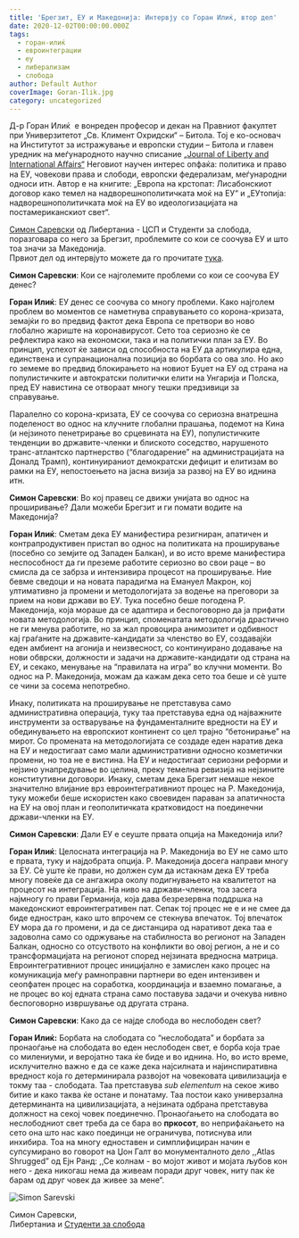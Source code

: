 ```yaml
---
title: 'Брегзит, ЕУ и Македонија: Интервју со Горан Илиќ, втор дел'
date: 2020-12-02T00:00:00.000Z
tags:
  - горан-илиќ
  - евроинтеграции
  - еу
  - либерализам
  - слобода
author: Default Author
coverImage: Goran-Ilik.jpg
category: uncategorized
---
```


Д-р Горан Илиќ  е вонреден професор и декан на Правниот факултет при Универзитетот „Св. Климент Охридски“ – Битола. Тој е ко-основач на Институтот за истражување и европски студии – Битола и главен уредник на меѓународното научно списание [„Journal of Liberty and International Aﬀairs“](http://www.e-jlia.com/) Неговиот научен интерес опфаќа: политика и право на ЕУ, човекови права и слободи, европски федерализам, меѓународни односи итн. Автор е на книгите: „Европа на крстопат: Лисабонскиот договор како темел на надворешнополитичката моќ на ЕУ“ и „ЕУтопија: надворешнополитичката моќ на ЕУ во идеологизацијата на постамериканскиот свет“.

[Симон Саревски](https://www.facebook.com/simon.sarevski) од Либертаниа - ЦСП и Студенти за слобода, поразговара со него за Брегзит, проблемите со кои се соочува ЕУ и што тоа значи за Македонија.  
Првиот дел од интервјуто можете да го прочитате [тука](http://libertaniabackup.local/bregzit-eu-makedonija-goran-ilikj/?fbclid=IwAR3htd9HZbfqD7l3umrRwMnLCab5tqChU2_wD5jZ9rdE3fTi1WYYT0lg9Ls).

**Симон Саревски**: Кои се најголемите проблеми со кои се соочува ЕУ денес? 

**Горан Илиќ**: ЕУ денес се соочува со многу проблеми. Како најголем проблем во моментов се наметнува справувањето со корона-кризата, земајќи го во предвид фактот дека Европа се претвори во ново глобално жариште на коронавирусот. Сето тоа сериозно ќе се рефлектира како на економски, така и на политички план за ЕУ. Во принцип, успехот ќе зависи од способноста на ЕУ да артикулира една, единствена и супранационална позиција во борбата со ова зло. Но ако го земеме во предвид блокирањето на новиот Буџет на ЕУ од страна на популистичките и автократски политички елити на Унгарија и Полска, пред ЕУ навистина се отвораат многу тешки предзивици за справување. 

Паралелно со корона-кризата, ЕУ се соочува со сериозна внатрешна поделеност во однос на клучните глобални прашања, подемот на Кина (и нејзиното пенетрирање во срцевината на ЕУ), популистичките тенденции во државите-членки и блиското соседство, нарушеното транс-атлантско партнерство (“благодарение” на администрацијата на Доналд Трамп), континуираниот демократски дефицит и елитизам во рамки на ЕУ, непостоењето на јасна визија за развој на ЕУ во иднина  итн.

**Симон Саревски**: Во кој правец се движи унијата во однос на проширивање? Дали можеби Брегзит и ги помати водите на Македонија?

**Горан Илиќ**: Сметам дека ЕУ манифестира резигниран, апатичен и контрапродуктивен пристап во однос на политиката на проширување (посебно со земјите од Западен Балкан), и во исто време манифестира неспособност да ги преземе работите сериозно во свои раце – во смисла да се забрза и интензивира процесот на проширување. Ние бевме сведоци и на новата парадигма на Емануел Макрон, кој ултимативно ја промени и методологијата за водење на преговори за прием на нови држави во ЕУ. Тука посебно беше погодена Р. Македонија, која мораше да се адаптира и беспоговорно да ја прифати новата методологија. Во принцип, споменатата методологија драстично не ги менува работите, но за жал провоцира анимозитет и одбивност кај граѓаните на државите-кандидати за членство во ЕУ, создавајќи еден амбиент на агонија и неизвесност, со континуирано додавање на нови обврски, должности и задачи на државите-кандидати од страна на ЕУ, и секако, менување на “правилата на игра” во клучни моменти. Во однос на Р. Македонија, можам да кажам дека сето тоа беше и сè уште се чини за сосема непотребно. 

Инаку, политиката на проширување не претставува само административна операција, туку таа претставува една од најважните инструменти за остварување на фундаменталните вредности на ЕУ и обединувањето на европскиот континент со цел трајно “бетонирање” на мирот. Со промената на методологијата се создаде еден наратив дека на ЕУ и недостигаат само мали административни односно козметички промени, но тоа не е вистина. На ЕУ и недостигаат сериозни реформи и нејзино унапредување во целина, преку темелна ревизија на нејзините конститутивни договори. Инаку, сметам дека Брегзит немаше некое значително влијание врз евроинтегративниот процес на Р. Македонија, туку можеби беше искористен како своевиден параван за апатичноста на ЕУ на овој план и геополитичката кратковидост на поединечни држави-членки на ЕУ.

**Симон Саревски**: Дали ЕУ е сеуште првата опција на Македонија или?

**Горан Илиќ**: Целосната интеграција на Р. Македонија во ЕУ не само што е првата, туку и најдобрата опција. Р. Македонија досега направи многу за ЕУ. Сè уште ќе прави, но должен сум да истакнам дека ЕУ треба многу повеќе да се ангажира околу подигнувањето на квалитетот на процесот на интеграција. На ниво на држави-членки, тоа засега најмногу го прави Германија, која дава безрезервна поддршка на македонскиот евроинтегративен пат. Сепак тој процес не е и не смее да биде едностран, како што впрочем се стекнува впечаток. Тој впечаток ЕУ мора да го промени, и да се дистанцира од наративот дека таа е задоволна само со одржување на стабилноста во регионот на Западен Балкан, односно со отсуството на конфликти во овој регион, а не и со трансформацијата на регионот според нејзината вредносна матрица. Евроинтегративниот процес иницијално е замислен како процес на комуникација меѓу рамноправни партнери во еден интензивен и сеопфатен процес на соработка, координација и взаемно помагање, а не процес во кој едната страна само поставува задачи и очекува нивно беспоговорно извршување од другата страна.

**Симон Саревски**: Како да се најде слобода во неслободен свет?

**Горан Илиќ:** Борбата на слободата со “неслободата” и борбата за пронаоѓање на слободата во еден неслободен свет, е борба која трае со милениуми, и веројатно така ќе биде и во иднина. Но, во исто време, исклучително важно е да се каже дека најсилната и најинспиративна вредност која го детерминирала развојот на човековата цивилизација е токму таа - слободата. Таа претставува _sub elementum_ на секое живо битие и како таква ќе остане и понатаму. Таа постои како универзална детерминанта на цивилизацијата, а нејзината одбрана претставува должност на секој човек поединечно. Пронаоѓањето на слободата во неслободниот свет треба да се бара во **пркосот**, во неприфаќањето на сето она што нас како поединци не ограничува, потиснува или инхибира. Тоа на многу едноставен и симплифициран начин е супсумирано во говорот на Џон Галт во монументалното дело ,,Atlas Shrugged” од Ејн Ранд: ,,Се колнам - во мојот живот и мојата љубов кон него - дека никогаш нема да живеам поради друг човек, ниту пак ќе барам од друг човек да живее за мене“.

![Simon Sarevski](http://libertaniabackup.local/wp-content/uploads/2020/02/Sime-pic.jpg)

Симон Саревски,  
Либертаниа и [Студенти за слобода](https://www.facebook.com/sfl.macedonia)
